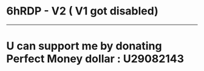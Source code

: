 # 6hRDP - V2 ( V1 got disabled) 
----
# U can support me by donating Perfect Money dollar : U29082143
